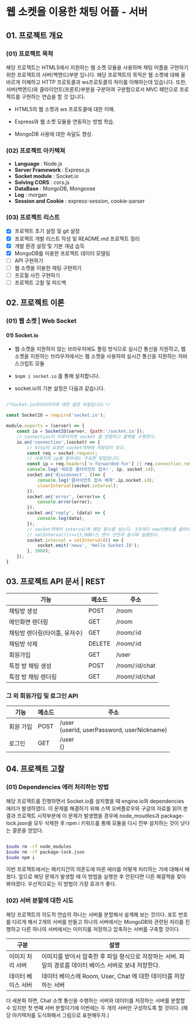 # 웹 소켓을 이용한 채팅 어플 - 서버

## 01. 프로젝트 개요

### (01) 프로젝트 목적

 해당 프로젝트는 HTML5에서 지원하는 웹 소켓 모듈을 사용하며 채팅 어플을 구현하기 위한 프로젝트의 서버(백엔드)부분 입니다. 해당 프로젝트의 목적은 웹 소켓에 대해 올바르게 이해하고 HTTP 프로토콜과 ws프로토콜의 차이를 이해하는데 있습니다. 또한, 서버(백엔드)와 클라이언트(프론트)부분을 구분하여 구분함으로서 MVC 패턴으로 프로젝트를 구현하는 연습을 할 것 입니다.

- HTML5의 웹 소켓과 ws 프로토콜에 대한 이해.

- Express와 웹 소켓 모듈을 연동하는 방법 학습.

- MongoDB 사용에 대한 숙달도 향상.

 ### (02) 프로젝트 아키텍쳐

 - **Language** : Node.js 
 - **Server Framework** : Express.js
 - **Socket module** : Socket.io
 - **Solving CORS** : cors.js
 - **DataBase** : MongoDB, Mongoose
 - **Log** : morgan
 - **Session and Cookie** : express-session, cookie-parser

 ### (03) 프로젝트 리스트

 - [x] 프로젝트 초기 설정 및 git 설정
 - [x] 프로젝트 개발 리스트 작성 및 README.md 프로젝트 정리
 - [X] 개발 환경 설정 및 기본 개념 습득
 - [X] MongoDB를 이용한 프로젝트 데이터 모델링
 - [ ] API 구현하기
 - [ ] 웹 소켓을 이용한 채팅 구현하기
 - [ ] 프로필 사진 구현하기
 - [ ] 프로젝트 고찰 및 피드백

 ## 02. 프로젝트 이론

 ### (01) 웹 소켓 | Web Socket

 #### 01) Socket.io

- 웹 소켓을 지원하지 않는 브라우저에도 폴링 방식으로 실시간 통신을 지원하고, 웹 소켓을 지원하는 브라우저에서는 웹 소켓을 사용하여 실시간 통신을 지원하는 자바스크립트 모듈

- ``` $npm i socket.io ``` 를 통해 설치합니다.

- socket.io의 기본 설정은 다음과 같습니다.

```javascript

/*Socket.io라이브러리에 대한 설정 파일입니다.*/

const SocketIO = require('socket.io');

module.exports = (server) => {
    const io = SocketIO(server, {path:'/socket.io'});
    // connection이 이루어지면 socket 을 반환하고 콜백을 수행한다.
    io.on('connection',(socket) => {
        // http의 요청은 socket객체에 저장되어 있다.
        const req = socket.request;
        // 사용자의 ip를 알아내는 주요한 방법입니다.
        const ip = req.headers['x-forwarded-for'] || req.connection.remoteAddress;
        console.log('새로운 클라이언트 접속!', ip, socket.id);
        socket.on('disconnect', ()=> {
            console.log('클라이언트 접속 해제',ip,socket.id);
            clearInterval(socket.interval);
        });
        socket.on('error', (error)=> {
            console.error(error);
        });
        socket.on('reply', (data) => {
            console.log(data);
        });
        // socket객체의 interval에 해당 함수를 넣는다. 3초마다 new이벤트를 클라이언트 측으로 보내고 데이터는 "Hello Socket.IO" 입니다.
        // setInterval(()=>{},000)는 변수 선언과 동시에 실행된다.
        socket.interval = setInterval(() => {
            socket.emit('news', 'Hello Socket.IO');
        }, 3000);
    });
}

```

 ## 03. 프로젝트 API 문서 | REST

 기능            |                   메소드                 |                     주소 
 -------------- | -------------------------------------- | ------------------------------------------------
 채팅방 생성 | POST | /room
 메인화면 렌더링 | GET | /room 
 채팅방 렌더링(타이틀, 유저수) | GET | /room/:id
 채팅방 삭제 | DELETE | /room/:id
 회원가입 | GET | /user
 특정 방 채팅 생성 | POST | /room/:id/chat
 특정 방 채팅 렌더링 | GET | /room/:id/chat 
 

### 그 외 회원가입 및 로그인 API

기능            |                   메소드                 |                     주소 
 -------------- | -------------------------------------- | ------------------------------------------------
 회원 가입 | POST | /user </br> {userId, userPassword, userNickname}
 로그인 | GET | /user </br> {}


 ## 04. 프로젝트 고찰 

 ### (01) Dependencies 에러 처리하는 방법

 해당 프로젝트를 진행하면서 Socket.io를 설치했을 때 engine.io와 dependencies 에러가 발생하였다. 이 문제를 해결하기 위해 스택 오버플로우와 구글의 자료를 읽어 본 결과 프로젝트 시작부분에 이 문제가 발생했을 경우에 node_moudles과 package-lock.json을 모두 삭제한 후 npm i 키워드를 통해 모듈을 다시 전부 설치하는 것이 낫다는 결론을 얻었다.

 ```bash

$sudo rm -rf node_modules
$sudo rm -rf package-lock.json
$sudo npm i

 ```

 이번 프로젝트에서는 패키지간의 의존도에 따른 에러를 어떻게 처리하는 가에 대해서 배웠다. 앞으로 해당 문제가 발생할 때 이 방법을 실행한 후 안된다면 다른 해결책을 찾아봐야겠다. 우선적으로는 이 방법이 가장 효과가 좋다.
 
 ### (02) 서버 분할에 대한 시도

  해당 프로젝트의 의도적 연습의 하나는 서버를 분할해서 설계해 보는 것이다. 포트 번호를 다르게 해서 2개의 서버를 만들고 하나의 서버에서는 MongoDB와 관련된 처리를 진행하고 다른 하나의 서버에서는 이미지를 저장하고 압축하는 서버를 구축할 것이다.

  구분           | 설명
  -----------   | ----------------------------------------------------------------------------
  이미지 처리 서버  | 이미지를 받아서 압축한 후 파일 형식으로 저장하는 서버. 파일의 경로를 데이터 베이스 서버로 보내 저장한다.
  데이터 베이스 서버 | 데이터 베이스에 Room, User, Chat 에 대한 데이터를 저장하는 서버

 더 세분화 하면, Chat 소켓 통신을 수행하는 서버와 데이터를 저장하는 서버를 분할할 수 있지만 첫 번째 서버 분할이기에 이번에는 두 개의 서버만 구성하도록 할 것이다. (해당 아키텍처를 도식화해서 그림으로 표현해두자.)
